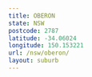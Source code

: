 ```yaml
---
title: OBERON
state: NSW
postcode: 2787
latitude: -34.06024
longitude: 150.153221
url: /nsw/oberon/
layout: suburb
---
```


